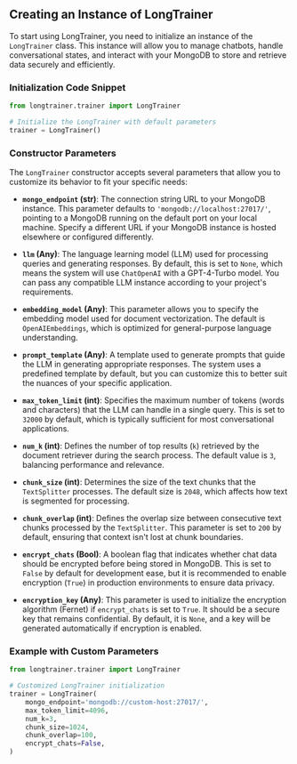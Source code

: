
## Creating an Instance of LongTrainer

To start using LongTrainer, you need to initialize an instance of the `LongTrainer` class. This instance will allow you to manage chatbots, handle conversational states, and interact with your MongoDB to store and retrieve data securely and efficiently.

### Initialization Code Snippet

```python
from longtrainer.trainer import LongTrainer

# Initialize the LongTrainer with default parameters
trainer = LongTrainer()
```

### Constructor Parameters

The `LongTrainer` constructor accepts several parameters that allow you to customize its behavior to fit your specific needs:

- **`mongo_endpoint` (str)**: The connection string URL to your MongoDB instance. This parameter defaults to `'mongodb://localhost:27017/'`, pointing to a MongoDB running on the default port on your local machine. Specify a different URL if your MongoDB instance is hosted elsewhere or configured differently.

- **`llm` (Any)**: The language learning model (LLM) used for processing queries and generating responses. By default, this is set to `None`, which means the system will use `ChatOpenAI` with a GPT-4-Turbo model. You can pass any compatible LLM instance according to your project's requirements.

- **`embedding_model` (Any)**: This parameter allows you to specify the embedding model used for document vectorization. The default is `OpenAIEmbeddings`, which is optimized for general-purpose language understanding.

- **`prompt_template` (Any)**: A template used to generate prompts that guide the LLM in generating appropriate responses. The system uses a predefined template by default, but you can customize this to better suit the nuances of your specific application.

- **`max_token_limit` (int)**: Specifies the maximum number of tokens (words and characters) that the LLM can handle in a single query. This is set to `32000` by default, which is typically sufficient for most conversational applications.

- **`num_k` (int)**: Defines the number of top results (`k`) retrieved by the document retriever during the search process. The default value is `3`, balancing performance and relevance.

- **`chunk_size` (int)**: Determines the size of the text chunks that the `TextSplitter` processes. The default size is `2048`, which affects how text is segmented for processing.

- **`chunk_overlap` (int)**: Defines the overlap size between consecutive text chunks processed by the `TextSplitter`. This parameter is set to `200` by default, ensuring that context isn't lost at chunk boundaries.

- **`encrypt_chats` (Bool)**: A boolean flag that indicates whether chat data should be encrypted before being stored in MongoDB. This is set to `False` by default for development ease, but it is recommended to enable encryption (`True`) in production environments to ensure data privacy.

- **`encryption_key` (Any)**: This parameter is used to initialize the encryption algorithm (Fernet) if `encrypt_chats` is set to `True`. It should be a secure key that remains confidential. By default, it is `None`, and a key will be generated automatically if encryption is enabled.

### Example with Custom Parameters

```python
from longtrainer.trainer import LongTrainer

# Customized LongTrainer initialization
trainer = LongTrainer(
    mongo_endpoint='mongodb://custom-host:27017/',
    max_token_limit=4096,
    num_k=3,
    chunk_size=1024,
    chunk_overlap=100,
    encrypt_chats=False,
)
```
